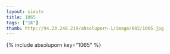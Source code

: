 ```yaml
--- 
layout: sieutv
title: 1065
tags: ["1k"]
thumb: http://94.23.248.219/absoluporn-1/image/002/1065.jpg
---
```

{% include absoluporn key="1065" %} 
